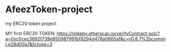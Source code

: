 # AfeezToken-project
my ERC20 token project

MY first ERC20 TOKEN: https://rinkeby.etherscan.io/verifyContract-solc?a=0xc0cec3692f739e850987991bf8294d478a0665af&c=v0.8.7%2bcommit.e28d00a7&lictype=3
